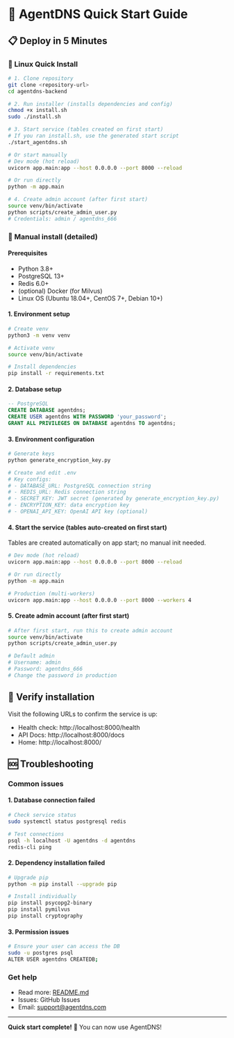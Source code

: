 # 🚀 AgentDNS Quick Start Guide

## 📋 Deploy in 5 Minutes

### 🐧 Linux Quick Install

```bash
# 1. Clone repository
git clone <repository-url>
cd agentdns-backend

# 2. Run installer (installs dependencies and config)
chmod +x install.sh
sudo ./install.sh

# 3. Start service (tables created on first start)
# If you ran install.sh, use the generated start script
./start_agentdns.sh

# Or start manually
# Dev mode (hot reload)
uvicorn app.main:app --host 0.0.0.0 --port 8000 --reload

# Or run directly
python -m app.main

# 4. Create admin account (after first start)
source venv/bin/activate
python scripts/create_admin_user.py
# Credentials: admin / agentdns_666
```

### 🎯 Manual install (detailed)

#### Prerequisites

- Python 3.8+
- PostgreSQL 13+
- Redis 6.0+
- (optional) Docker (for Milvus)
- Linux OS (Ubuntu 18.04+, CentOS 7+, Debian 10+)

#### 1. Environment setup

```bash
# Create venv
python3 -m venv venv

# Activate venv
source venv/bin/activate

# Install dependencies
pip install -r requirements.txt
```

#### 2. Database setup

```sql
-- PostgreSQL
CREATE DATABASE agentdns;
CREATE USER agentdns WITH PASSWORD 'your_password';
GRANT ALL PRIVILEGES ON DATABASE agentdns TO agentdns;
```

#### 3. Environment configuration

```bash
# Generate keys
python generate_encryption_key.py

# Create and edit .env
# Key configs:
# - DATABASE_URL: PostgreSQL connection string
# - REDIS_URL: Redis connection string  
# - SECRET_KEY: JWT secret (generated by generate_encryption_key.py)
# - ENCRYPTION_KEY: data encryption key
# - OPENAI_API_KEY: OpenAI API key (optional)
```

#### 4. Start the service (tables auto-created on first start)

Tables are created automatically on app start; no manual init needed.

```bash
# Dev mode (hot reload)
uvicorn app.main:app --host 0.0.0.0 --port 8000 --reload

# Or run directly
python -m app.main

# Production (multi-workers)
uvicorn app.main:app --host 0.0.0.0 --port 8000 --workers 4
```

#### 5. Create admin account (after first start)

```bash
# After first start, run this to create admin account
source venv/bin/activate
python scripts/create_admin_user.py

# Default admin
# Username: admin
# Password: agentdns_666
# Change the password in production
```

## 🔧 Verify installation

Visit the following URLs to confirm the service is up:

- Health check: http://localhost:8000/health
- API Docs: http://localhost:8000/docs
- Home: http://localhost:8000/

## 🆘 Troubleshooting

### Common issues

#### 1. Database connection failed

```bash
# Check service status
sudo systemctl status postgresql redis

# Test connections
psql -h localhost -U agentdns -d agentdns
redis-cli ping
```

#### 2. Dependency installation failed

```bash
# Upgrade pip
python -m pip install --upgrade pip

# Install individually
pip install psycopg2-binary
pip install pymilvus
pip install cryptography
```

#### 3. Permission issues

```bash
# Ensure your user can access the DB
sudo -u postgres psql
ALTER USER agentdns CREATEDB;
```

### Get help

- Read more: [README.md](README.md)
- Issues: GitHub Issues
- Email: support@agentdns.com

---

**Quick start complete!** 🎉 You can now use AgentDNS!